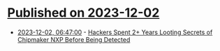 # [Published on 2023-12-02](index.md)

* [2023-12-02, 06:47:00](https://soylentnews.org/article.pl?sid=23/12/01/0348246&from=rss) - [Hackers Spent 2+ Years Looting Secrets of Chipmaker NXP Before Being Detected](https://soylentnews.org/article.pl?sid=23/12/01/0348246&from=rss)
